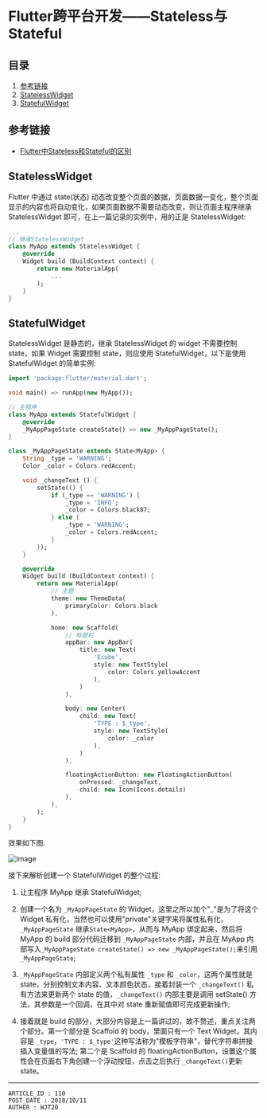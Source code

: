 
# Flutter跨平台开发——Stateless与Stateful #

## 目录 ##

1. [参考链接](#href1)
2. [StatelessWidget](#href2)
3. [StatefulWidget](#href3)

## <a name="href1">参考链接</a> ##

- [Flutter中Stateless和Stateful的区别](https://blog.csdn.net/kevinzhan0417/article/details/82458498)

## <a name="href2">StatelessWidget</a> ##

Flutter 中通过 state(状态) 动态改变整个页面的数据，页面数据一变化，整个页面显示的内容也将自动变化，如果页面数据不需要动态改变，则让页面主程序继承 StatelessWidget 即可，在上一篇记录的实例中，用的正是 StatelessWidget:

```dart
...
// 继承StatelessWidget
class MyApp extends StatelessWidget {
    @override
    Widget build (BuildContext context) {
        return new MaterialApp(
            ...
        );
    }
}
```

## <a name="href3">StatefulWidget</a> ##

StatelessWidget 是静态的，继承 StatelessWidget 的 widget 不需要控制 state，如果 Widget 需要控制 state，则应使用 StatefulWidget，以下是使用 StatefulWidget 的简单实例:

```dart
import 'package:flutter/material.dart';

void main() => runApp(new MyApp());

// 主程序
class MyApp extends StatefulWidget {
    @override
    _MyAppPageState createState() => new _MyAppPageState();
}

class _MyAppPageState extends State<MyApp> {
    String _type = 'WARNING';
    Color _color = Colors.redAccent;

    void _changeText () {
        setState(() {
            if (_type == 'WARNING') {
                _type = 'INFO';
                _color = Colors.black87;
            } else {
                _type = 'WARNING';
                _color = Colors.redAccent;
            }
        });
    }

    @override
    Widget build (BuildContext context) {
        return new MaterialApp(
            // 主题
            theme: new ThemeData(
                primaryColor: Colors.black
            ),

            home: new Scaffold(
                // 标题栏
                appBar: new AppBar(
                    title: new Text(
                        'Ecube',
                        style: new TextStyle(
                            color: Colors.yellowAccent
                        ),
                    )
                ),

                body: new Center(
                    child: new Text(
                        'TYPE : $_type',
                        style: new TextStyle(
                            color: _color
                        ),
                    )
                ),

                floatingActionButton: new FloatingActionButton(
                    onPressed: _changeText,
                    child: new Icon(Icons.details)
                ),
            ),
        );
    }
}
```

效果如下图:

![image](https://raw.githubusercontent.com/WebUnion-core/public-cdn/master/wjt20-base/w95.jpg)

接下来解析创建一个 StatefulWidget 的整个过程:

1. 让主程序 MyApp 继承 StatefulWidget;

2. 创建一个名为 `_MyAppPageState` 的 Widget，这里之所以加个"\_"是为了将这个 Widget 私有化，当然也可以使用"private"关键字来将属性私有化，`_MyAppPageState` 继承`State<MyApp>`，从而与 MyApp 绑定起来，然后将 MyApp 的 build 部分代码迁移到 `_MyAppPageState` 内部，并且在 MyApp 内部写入`_MyAppPageState createState() => new _MyAppPageState();`来引用 `_MyAppPageState`;

3. `_MyAppPageState` 内部定义两个私有属性 `_type` 和 `_color`，这两个属性就是 state，分别控制文本内容、文本颜色状态，接着封装一个 `_changeText()` 私有方法来更新两个 state 的值，`_changeText()` 内部主要是调用 setState() 方法，其参数是一个回调，在其中对 state 重新赋值即可完成更新操作;

4. 接着就是 build 的部分，大部分内容是上一篇讲过的，故不赘述，重点关注两个部分。第一个部分是 Scaffold 的 body，里面只有一个 Text Widget，其内容是 `_type`，`'TYPE : $_type'`这种写法称为"模板字符串"，替代字符串拼接插入变量值的写法; 第二个是 Scaffold 的 floatingActionButton，设置这个属性会在页面右下角创建一个浮动按钮，点击之后执行 `_changeText()`更新 state。

---

```
ARTICLE_ID : 110
POST_DATE : 2018/10/11
AUTHER : WJT20
```
